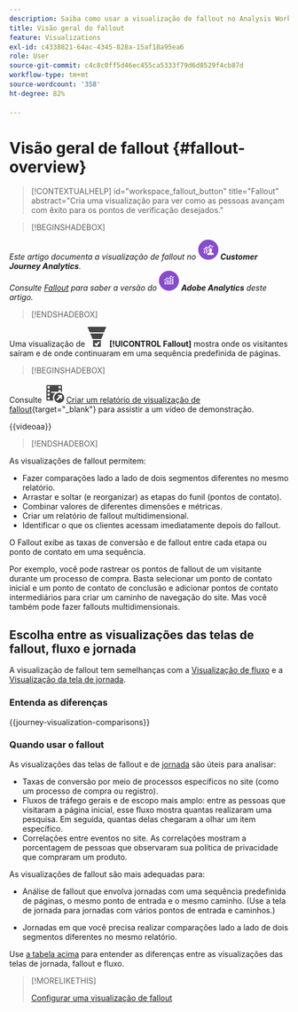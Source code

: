 ```yaml
---
description: Saiba como usar a visualização de fallout no Analysis Workspace.
title: Visão geral do fallout
feature: Visualizations
exl-id: c4338821-64ac-4345-828a-15af18a95ea6
role: User
source-git-commit: c4c8c0ff5d46ec455ca5333f79d6d8529f4cb87d
workflow-type: tm+mt
source-wordcount: '358'
ht-degree: 82%

---
```


# Visão geral de fallout {#fallout-overview}

<!-- markdownlint-disable MD034 -->

>[!CONTEXTUALHELP]
>id="workspace_fallout_button"
>title="Fallout"
>abstract="Cria uma visualização para ver como as pessoas avançam com êxito para os pontos de verificação desejados."

<!-- markdownlint-enable MD034 -->


>[!BEGINSHADEBOX]

_Este artigo documenta a visualização de fallout no_ ![CustomerJourneyAnalytics](/help/assets/icons/CustomerJourneyAnalytics.svg) _**Customer Journey Analytics**._<br/>_Consulte [Fallout](https://experienceleague.adobe.com/pt-br/docs/analytics/analyze/analysis-workspace/visualizations/fallout/fallout-flow) para saber a versão do_ ![AdobeAnalytics](/help/assets/icons/AdobeAnalytics.svg) _**Adobe Analytics** deste artigo._

>[!ENDSHADEBOX]

Uma visualização de ![ConversionFunnel](/help/assets/icons/ConversionFunnel.svg) **[!UICONTROL Fallout]** mostra onde os visitantes saíram e de onde continuaram em uma sequência predefinida de páginas.


>[!BEGINSHADEBOX]

Consulte ![VideoCheckedOut](/help/assets/icons/VideoCheckedOut.svg) [Criar um relatório de visualização de fallout](https://video.tv.adobe.com/v/345883/?quality=12&learn=on){target="_blank"} para assistir a um vídeo de demonstração.

{{videoaa}}

>[!ENDSHADEBOX]


As visualizações de fallout permitem:

* Fazer comparações lado a lado de dois segmentos diferentes no mesmo relatório.
* Arrastar e soltar (e reorganizar) as etapas do funil (pontos de contato).
* Combinar valores de diferentes dimensões e métricas.
* Criar um relatório de fallout multidimensional.
* Identificar o que os clientes acessam imediatamente depois do fallout.

O Fallout exibe as taxas de conversão e de fallout entre cada etapa ou ponto de contato em uma sequência.

Por exemplo, você pode rastrear os pontos de fallout de um visitante durante um processo de compra. Basta selecionar um ponto de contato inicial e um ponto de contato de conclusão e adicionar pontos de contato intermediários para criar um caminho de navegação do site. Mas você também pode fazer fallouts multidimensionais.

## Escolha entre as visualizações das telas de fallout, fluxo e jornada

A visualização de fallout tem semelhanças com a [Visualização de fluxo](/help/analysis-workspace/visualizations/c-flow/flow.md) e a [Visualização da tela de jornada](/help/analysis-workspace/visualizations/journey-canvas/journey-canvas.md).

### Entenda as diferenças

<!-- Information in this snippet is shared between Journey canvas, Fallout, and Flow visualization docs -->

{{journey-visualization-comparisons}}

### Quando usar o fallout

As visualizações das telas de fallout e de [jornada](/help/analysis-workspace/visualizations/journey-canvas/journey-canvas.md) são úteis para analisar:

* Taxas de conversão por meio de processos específicos no site (como um processo de compra ou registro).
* Fluxos de tráfego gerais e de escopo mais amplo: entre as pessoas que visitaram a página inicial, esse fluxo mostra quantas realizaram uma pesquisa. Em seguida, quantas delas chegaram a olhar um item específico.
* Correlações entre eventos no site. As correlações mostram a porcentagem de pessoas que observaram sua política de privacidade que compraram um produto.

As visualizações de fallout são mais adequadas para:

* Análise de fallout que envolva jornadas com uma sequência predefinida de páginas, o mesmo ponto de entrada e o mesmo caminho. (Use a tela de jornada para jornadas com vários pontos de entrada e caminhos.)

* Jornadas em que você precisa realizar comparações lado a lado de dois segmentos diferentes no mesmo relatório.

Use [a tabela acima](#understand-the-differences) para entender as diferenças entre as visualizações das telas de jornada, fallout e fluxo.

>[!MORELIKETHIS]
>
>[Configurar uma visualização de fallout](configuring-fallout.md)



